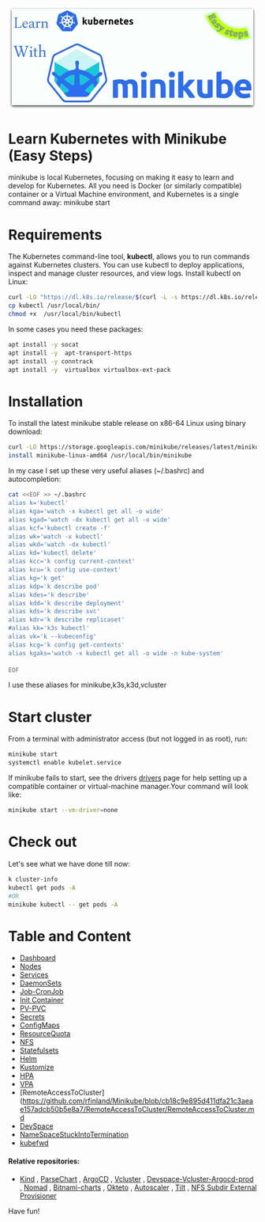 ![Learn Kubernetes with Minikube](https://github.com/rfinland/Minikube/blob/main/images/minikube-logo.jpg)
# Learn Kubernetes with Minikube (Easy Steps)
minikube is local Kubernetes, focusing on making it easy to learn and develop for Kubernetes.
All you need is Docker (or similarly compatible) container or a Virtual Machine environment, and Kubernetes is a single command away: minikube start
# Requirements
The Kubernetes command-line tool, **kubectl**, allows you to run commands against Kubernetes clusters. You can use kubectl to deploy applications, inspect and manage cluster resources, and view logs. 
Install kubectl on Linux:
```bash
curl -LO "https://dl.k8s.io/release/$(curl -L -s https://dl.k8s.io/release/stable.txt)/bin/linux/amd64/kubectl"
cp kubectl /usr/local/bin/
chmod +x  /usr/local/bin/kubectl
```
In some cases you need these packages:
```bash
apt install -y socat
apt install -y  apt-transport-https
apt install -y conntrack
apt install -y  virtualbox virtualbox-ext-pack
```
# Installation
To install the latest minikube stable release on x86-64 Linux using binary download:
```bash
curl -LO https://storage.googleapis.com/minikube/releases/latest/minikube-linux-amd64
install minikube-linux-amd64 /usr/local/bin/minikube
```
In my case I set up these very useful aliases (~/.bashrc) and autocompletion:
```bash
cat <<EOF >> ~/.bashrc
alias k='kubectl'
alias kga='watch -x kubectl get all -o wide'
alias kgad='watch -dx kubectl get all -o wide'
alias kcf='kubectl create -f'
alias wk='watch -x kubectl'
alias wkd='watch -dx kubectl'
alias kd='kubectl delete'
alias kcc='k config current-context'
alias kcu='k config use-context'
alias kg='k get'
alias kdp='k describe pod' 
alias kdes='k describe'
alias kdd='k describe deployment'
alias kds='k describe svc'
alias kdr='k describe replicaset'
#alias kk='k3s kubectl'
alias vk='k --kubeconfig'
alias kcg='k config get-contexts'
alias kgaks='watch -x kubectl get all -o wide -n kube-system'

EOF
```
I use these aliases for minikube,k3s,k3d,vcluster 

# Start cluster
From a terminal with administrator access (but not logged in as root), run:
```bash
minikube start 
systemctl enable kubelet.service
```
If minikube fails to start, see the drivers [drivers](https://minikube.sigs.k8s.io/docs/drivers) page for help setting up a compatible container or virtual-machine manager.Your command will look like:
```bash
minikube start --vm-driver=none
```
# Check out
Let's see what we have done till now:
```bash
k cluster-info
kubectl get pods -A 
#OR
minikube kubectl -- get pods -A
```
# Table and Content
  - [Dashboard](https://github.com/rfinland/Minikube/blob/cb18c9e895d411dfa21c3aeae157adcb50b5e8a7/dashboard/Dashboard.md)
  - [Nodes](https://github.com/rfinland/Minikube/blob/cb18c9e895d411dfa21c3aeae157adcb50b5e8a7/nodes/Nodes.md)
  - [Services](https://github.com/rfinland/Minikube/blob/cb18c9e895d411dfa21c3aeae157adcb50b5e8a7/services/Services.md)
  - [DaemonSets](https://github.com/rfinland/Minikube/blob/cb18c9e895d411dfa21c3aeae157adcb50b5e8a7/DaemonSets/DaemonSets.md)
  - [Job-CronJob](https://github.com/rfinland/Minikube/blob/cb18c9e895d411dfa21c3aeae157adcb50b5e8a7/jobs/Job-CronJob.md)
  - [Init Container](https://github.com/rfinland/Minikube/blob/cb18c9e895d411dfa21c3aeae157adcb50b5e8a7/InitContainer/InitContainer.md)
  - [PV-PVC](https://github.com/rfinland/Minikube/blob/cb18c9e895d411dfa21c3aeae157adcb50b5e8a7/PV-PVC/PV-PVC.md)
  - [Secrets](https://github.com/rfinland/Minikube/blob/cb18c9e895d411dfa21c3aeae157adcb50b5e8a7/secrets/Secrets.md)
  - [ConfigMaps](https://github.com/rfinland/Minikube/blob/cb18c9e895d411dfa21c3aeae157adcb50b5e8a7/ConfigMaps/ConfigMaps.md)
  - [ResourceQuota](https://github.com/rfinland/Minikube/blob/cb18c9e895d411dfa21c3aeae157adcb50b5e8a7/ResourceQuota/ResourceQuota.md)
  - [NFS](https://github.com/rfinland/Minikube/blob/cb18c9e895d411dfa21c3aeae157adcb50b5e8a7/NFS/NFS.md)
  - [Statefulsets](https://github.com/rfinland/Minikube/blob/cb18c9e895d411dfa21c3aeae157adcb50b5e8a7/Statefulsets/Statefulsets.md)
  - [Helm](https://github.com/rfinland/Minikube/blob/cb18c9e895d411dfa21c3aeae157adcb50b5e8a7/Helm/Helm.md)
  - [Kustomize](https://github.com/rfinland/Minikube/blob/cb18c9e895d411dfa21c3aeae157adcb50b5e8a7/kustomize/Kustomize.md)
  - [HPA](https://github.com/rfinland/Minikube/blob/cb18c9e895d411dfa21c3aeae157adcb50b5e8a7/HPA/HPA.md)
  - [VPA](https://github.com/rfinland/Minikube/blob/cb18c9e895d411dfa21c3aeae157adcb50b5e8a7/VPA/VPA.md)
  - [RemoteAccessToCluster](https://github.com/rfinland/Minikube/blob/cb18c9e895d411dfa21c3aeae157adcb50b5e8a7/RemoteAccessToCluster/RemoteAccessToCluster.md
  - [DevSpace](https://github.com/rfinland/Minikube/blob/cb18c9e895d411dfa21c3aeae157adcb50b5e8a7/devspace/DevSpace.md)
  - [NameSpaceStuckIntoTermination](https://github.com/rfinland/Minikube/blob/cb18c9e895d411dfa21c3aeae157adcb50b5e8a7/nstermination/nstermination.md)
  - [kubefwd](https://github.com/rfinland/Minikube/blob/cb18c9e895d411dfa21c3aeae157adcb50b5e8a7/kubefwd/kubefwd.md)

#### Relative repositories:
  - [Kind](https://github.com/rfinland/Kind) , [ParseChart](https://github.com/rfinland/ParseChart) , [ArgoCD](https://github.com/rfinland/argocd) , [Vcluster](https://github.com/rfinland/vcluster) , [Devspace-Vcluster-Argocd-prod](https://github.com/rfinland/Devspace-vcluster-argocd-prod) , [Nomad](https://github.com/rfinland/nomad) , [Bitnami-charts](https://github.com/rfinland/bitnami-charts) , [Okteto](https://github.com/rfinland/Okteto-HelloWorld) , [Autoscaler](https://github.com/rfinland/autoscaler) , [Tilt](https://github.com/rfinland/tilt-example-html) , [NFS Subdir External Provisioner](https://github.com/rfinland/nfs-subdir-external-provisioner)

Have fun!
